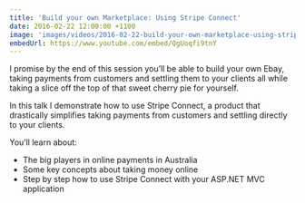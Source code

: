 ```yaml
---
title: 'Build your own Marketplace: Using Stripe Connect'
date: 2016-02-22 12:00:00 +1100
image: 'images/videos/2016-02-22-build-your-own-marketplace-using-stripe-connect.jpg'
embedUrl: https://www.youtube.com/embed/QgUoqfi9tnY
---
```


I promise by the end of this session you’ll be able to build your own Ebay, taking payments from customers and settling them to your clients all while taking a slice off the top of that sweet cherry pie for yourself.

In this talk I demonstrate how to use Stripe Connect, a product that drastically simplifies taking payments from customers and settling directly to your clients.

You’ll learn about:

- The big players in online payments in Australia
- Some key concepts about taking money online
- Step by step how to use Stripe Connect with your ASP.NET MVC application
